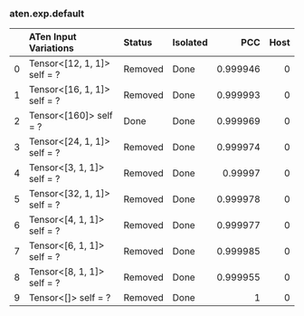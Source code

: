 ### aten.exp.default
|    | ATen Input Variations       | Status   | Isolated   |      PCC |   Host |
|---:|:----------------------------|:---------|:-----------|---------:|-------:|
|  0 | Tensor<[12, 1, 1]> self = ? | Removed  | Done       | 0.999946 |      0 |
|  1 | Tensor<[16, 1, 1]> self = ? | Removed  | Done       | 0.999993 |      0 |
|  2 | Tensor<[160]> self = ?      | Done     | Done       | 0.999969 |      0 |
|  3 | Tensor<[24, 1, 1]> self = ? | Removed  | Done       | 0.999974 |      0 |
|  4 | Tensor<[3, 1, 1]> self = ?  | Removed  | Done       | 0.99997  |      0 |
|  5 | Tensor<[32, 1, 1]> self = ? | Removed  | Done       | 0.999978 |      0 |
|  6 | Tensor<[4, 1, 1]> self = ?  | Removed  | Done       | 0.999977 |      0 |
|  7 | Tensor<[6, 1, 1]> self = ?  | Removed  | Done       | 0.999985 |      0 |
|  8 | Tensor<[8, 1, 1]> self = ?  | Removed  | Done       | 0.999955 |      0 |
|  9 | Tensor<[]> self = ?         | Removed  | Done       | 1        |      0 |

